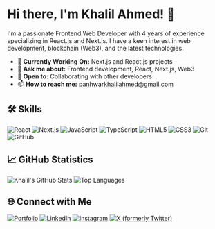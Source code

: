<!---- 👋 Hi, I’m Khalil Ahmed with 4 years of experience in Front-end web development (React js, Next js).
- 👀 I’m interested in web development, blockchain web3, and the latest technologies.
- 🌱 I’m currently working with Next.js and React.js Front-end web development.
- 💞️ I’m looking to collaborate with other Developers.
- 📫 How to reach me? 
- you can reach me through my email ( panhwarkhalilahmed@gmail.com ).


khalilahmed63/khalilahmed63 is a ✨ special ✨ repository because its `README.md` (this file) appears on your GitHub profile.
You can click the Preview link to take a look at your changes.
--->

# Hi there, I'm Khalil Ahmed! 👋

I'm a passionate Frontend Web Developer with 4 years of experience specializing in React.js and Next.js. I have a keen interest in web development, blockchain (Web3), and the latest technologies.

- 🌱 **Currently Working On:** Next.js and React.js projects
- 💬 **Ask me about:** Frontend development, React, Next.js, Web3
- 🤝 **Open to:** Collaborating with other developers
- 📫 **How to reach me:** [panhwarkhalilahmed@gmail.com](mailto:panhwarkhalilahmed@gmail.com)

## 🛠️ Skills

![React](https://img.shields.io/badge/React-20232A?style=for-the-badge&logo=react&logoColor=61DAFB)
![Next.js](https://img.shields.io/badge/Next.js-000000?style=for-the-badge&logo=nextdotjs&logoColor=white)
![JavaScript](https://img.shields.io/badge/JavaScript-F7DF1E?style=for-the-badge&logo=javascript&logoColor=black)
![TypeScript](https://img.shields.io/badge/TypeScript-3178C6?style=for-the-badge&logo=typescript&logoColor=white)
![HTML5](https://img.shields.io/badge/HTML5-E34F26?style=for-the-badge&logo=html5&logoColor=white)
![CSS3](https://img.shields.io/badge/CSS3-1572B6?style=for-the-badge&logo=css3&logoColor=white)
![Git](https://img.shields.io/badge/Git-F05032?style=for-the-badge&logo=git&logoColor=white)
![GitHub](https://img.shields.io/badge/GitHub-181717?style=for-the-badge&logo=github&logoColor=white)

## 📈 GitHub Statistics

![Khalil's GitHub Stats](https://github-readme-stats.vercel.app/api?username=khalilahmed63&show_icons=true&theme=radical)
![Top Languages](https://github-readme-stats.vercel.app/api/top-langs/?username=khalilahmed63&layout=compact&theme=radical)

## 🌐 Connect with Me

[![Portfolio](https://img.shields.io/badge/Portfolio-000000?style=for-the-badge&logo=About.me&logoColor=white)](https://www.khalilahmed.dev)
[![LinkedIn](https://img.shields.io/badge/LinkedIn-0A66C2?style=for-the-badge&logo=linkedin&logoColor=white)](https://www.linkedin.com/in/khalil-ahmed-308a061a6)
[![Instagram](https://img.shields.io/badge/Instagram-E4405F?style=for-the-badge&logo=instagram&logoColor=white)](https://www.instagram.com/developerkhalil)
[![X (formerly Twitter)](https://img.shields.io/badge/X-1DA1F2?style=for-the-badge&logo=twitter&logoColor=white)](https://twitter.com/khalilahmedpan5)


